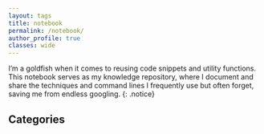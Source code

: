 ```yaml
---
layout: tags
title: notebook
permalink: /notebook/
author_profile: true
classes: wide
---
```


I’m a goldfish when it comes to reusing code snippets and utility functions. This notebook serves as my knowledge repository, where I document and share the techniques and command lines I frequently use but often forget, saving me from endless googling.
{: .notice}

## Categories